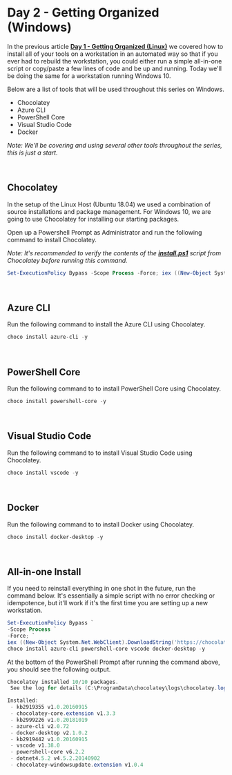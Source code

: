 # Day 2 - Getting Organized (Windows)

In the previous article **[Day 1 - Getting Organized (Linux)](https://github.com/starkfell/100DaysOfIaC/blob/master/articles/day.1.getting.organized.md)** we covered how to install all of your tools on a workstation in an automated way so that if you ever had to rebuild the workstation, you could either run a simple all-in-one script or copy/paste a few lines of code and be up and running. Today we'll be doing the same for a workstation running Windows 10.

Below are a list of tools that will be used throughout this series on Windows.

* Chocolatey
* Azure CLI
* PowerShell Core
* Visual Studio Code
* Docker

*Note: We'll be covering and using several other tools throughout the series, this is just a start.*

<br />

## Chocolatey

In the setup of the Linux Host (Ubuntu 18.04) we used a combination of source installations and package management. For Windows 10, we are going to use Chocolatey for installing our starting packages.

Open up a Powershell Prompt as Administrator and run the following command to install Chocolatey.

*Note: It's recommended to verify the contents of the **[install.ps1](https://chocolatey.org/install.ps1)** script from Chocolatey before running this command.*

```powershell
Set-ExecutionPolicy Bypass -Scope Process -Force; iex ((New-Object System.Net.WebClient).DownloadString('https://chocolatey.org/install.ps1'))
```

<br />

## Azure CLI

Run the following command to install the Azure CLI using Chocolatey.

```powershell
choco install azure-cli -y
```

<br />

## PowerShell Core

Run the following command to to install PowerShell Core using Chocolatey.

```powershell
choco install powershell-core -y
```

<br />

## Visual Studio Code

Run the following command to to install Visual Studio Code using Chocolatey.

```powershell
choco install vscode -y
```

<br />

## Docker

Run the following command to to install Docker using Chocolatey.

```powershell
choco install docker-desktop -y
```

<br />

## All-in-one Install

If you need to reinstall everything in one shot in the future, run the command below. It's essentially a simple script with no error checking or idempotence, but it'll work if it's the first time you are setting up a new workstation.

```powershell
Set-ExecutionPolicy Bypass `
-Scope Process `
-Force; `
iex ((New-Object System.Net.WebClient).DownloadString('https://chocolatey.org/install.ps1')) ; `
choco install azure-cli powershell-core vscode docker-desktop -y
```

At the bottom of the PowerShell Prompt after running the command above, you should see the following output.

```powershell
Chocolatey installed 10/10 packages.
 See the log for details (C:\ProgramData\chocolatey\logs\chocolatey.log).

Installed:
 - kb2919355 v1.0.20160915
 - chocolatey-core.extension v1.3.3
 - kb2999226 v1.0.20181019
 - azure-cli v2.0.72
 - docker-desktop v2.1.0.2
 - kb2919442 v1.0.20160915
 - vscode v1.38.0
 - powershell-core v6.2.2
 - dotnet4.5.2 v4.5.2.20140902
 - chocolatey-windowsupdate.extension v1.0.4
```
